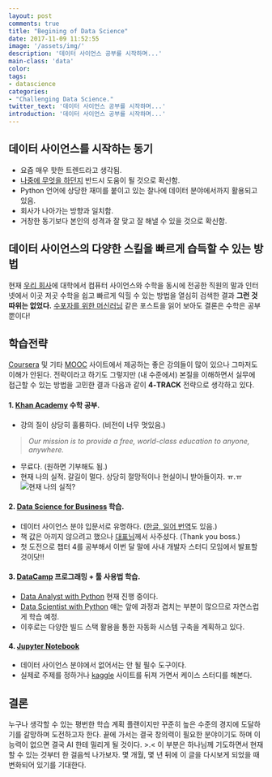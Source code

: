 ```yaml
---
layout: post
comments: true
title: "Begining of Data Science"
date: 2017-11-09 11:52:55
image: '/assets/img/'
description: '데이터 사이언스 공부를 시작하며...'
main-class: 'data'
color:
tags:
- datascience
categories:
- "Challenging Data Science."
twitter_text: '데이터 사이언스 공부를 시작하며...'
introduction: '데이터 사이언스 공부를 시작하며...'
---
```


## 데이터 사이언스를 시작하는 동기

- 요즘 매우 핫한 트렌드라고 생각됨.
- [나중에 무엇을 하던지](http://www.asiae.co.kr/news/view.htm?idxno=2017070214344936004) 반드시 도움이 될 것으로 확신함.
- Python 언어에 상당한 재미를 붙이고 있는 찰나에 데이터 분야에서까지 활용되고 있음.
- 회사가 나아가는 방향과 일치함.
- 거창한 동기보다 본인의 성격과 잘 맞고 잘 해낼 수 있을 것으로 확신함.

## 데이터 사이언스의 다양한 스킬을 빠르게 습득할 수 있는 방법

현재 [우리 회사](http://www.ascentnet.co.jp/ko/)에 대학에서 컴퓨터 사이언스와 수학을 동시에 전공한 직원의 말과 인터넷에서 이곳 저곳 수학을 쉽고 빠르게 익힐 수 있는 방법을 열심히 검색한 결과 **그런 것 따위는 없었다.** [수포자를 위한 머신러닝](http://www.moreagile.net/2015/05/how-to-start-machine-learning-study.html) 같은 포스트을 읽어 보아도 결론은 수학은 공부 뿐이다!

## 학습전략

[Coursera](https://www.coursera.org/) 및 기타 [MOOC](https://en.wikipedia.org/wiki/Massive_open_online_course) 사이트에서 제공하는 좋은 강의들이 많이 있으나 그마저도 이해가 안된다. 전략이라고 하기도 그렇지만 (내 수준에서) 본질을 이해하면서 실무에 접근할 수 있는 방법을 고민한 결과 다음과 같이 **4-TRACK** 전략으로 생각하고 있다.

#### 1. [Khan Academy](https://www.khanacademy.org/) 수학 공부.
- 강의 질이 상당히 훌륭하다. (비전이 너무 멋있음.)
> <cite>Our mission is to provide a free, world-class education to anyone, anywhere.</cite>
- 무료다. (원하면 기부해도 됨.)
- 현재 나의 실적. 갈길이 멀다. 상당히 절망적이나 현실이니 받아들이자. ㅠ.ㅠ
![현재 나의 실적?](http://cdn.oootoko.net/blog/assets/img/begining-of-data-science/my-result.png)

#### 2. [Data Science for Business](http://data-science-for-biz.com/DSB/Home.html) 학습.
- 데이터 사이언스 분야 입문서로 유명하다. ([한글, 일어 번역](http://data-science-for-biz.com/DSB/Translations.html)도 있음.)
- 책 값은 아끼지 않으려고 했으나 [대표님](https://www.linkedin.com/in/jkimtokyo/)께서 사주셨다. (Thank you boss.)
- 첫 도전으로 챕터 4를 공부해서 이번 달 말에 사내 개발자 스터디 모임에서 발표할 것이닷!!

#### 3. [DataCamp](https://www.datacamp.com/) 프로그래밍 + 툴 사용법 학습.
- [Data Analyst with Python](https://www.datacamp.com/tracks/data-analyst-with-python) 현재 진행 중이다.
- [Data Scientist with Python](https://www.datacamp.com/tracks/data-scientist-with-python) 얘는 앞에 과정과 겹치는 부분이 많으므로 자연스럽게 학습 예정.
- 이후로는 다양한 빌드 스택 활용을 통한 자동화 시스템 구축을 계획하고 있다.

#### 4. [Jupyter Notebook](http://jupyter.org/)
- 데이터 사이언스 분야에서 없어서는 안 될 필수 도구이다.
- 실제로 주제를 정하거나 [kaggle](https://www.kaggle.com/datasets) 사이트를 뒤져 가면서 케이스 스터디를 해본다.

## 결론
누구나 생각할 수 있는 평번한 학습 계획 플랜이지만 꾸준히 높은 수준의 경지에 도달하기를 갈망하며 도전하고자 한다. 끝에 가서는 결국 창의력이 필요한 분야이기도 하며 이 능력이 없으면 결국 AI 한테 밀리게 될 것이다. >.< 이 부분은 하나님께 기도하면서 현재 할 수 있는 것부터 한 걸음씩 나가보자. 몇 개월, 몇 년 뒤에 이 글을 다시보게 되었을 때 변화되어 있기를 기대한다.
